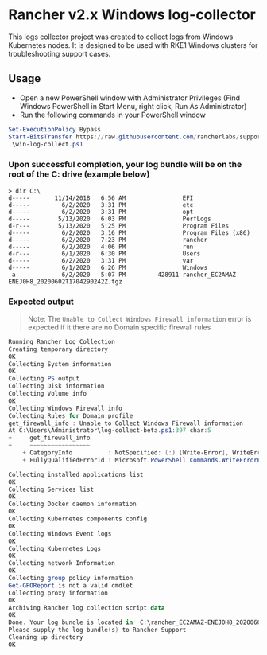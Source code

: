 # Rancher v2.x Windows log-collector

This logs collector project was created to collect logs from Windows Kubernetes nodes. It is designed to be used with RKE1 Windows clusters for troubleshooting support cases.

## Usage

- Open a new PowerShell window with Administrator Privileges (Find Windows PowerShell in Start Menu, right click, Run As Administrator)
- Run the following commands in your PowerShell window

```ps1
Set-ExecutionPolicy Bypass
Start-BitsTransfer https://raw.githubusercontent.com/rancherlabs/support-tools/master/collection/rancher/v2.x/windows-log-collector/win-log-collect.ps1
.\win-log-collect.ps1
```

### Upon successful completion, your log bundle will be on the root of the C: drive (example below)

```
> dir C:\
d-----       11/14/2018   6:56 AM                EFI
d-----         6/2/2020   3:31 PM                etc
d-----         6/2/2020   3:31 PM                opt
d-----        5/13/2020   6:03 PM                PerfLogs
d-r---        5/13/2020   5:25 PM                Program Files
d-----         6/2/2020   3:16 PM                Program Files (x86)
d-----         6/2/2020   7:23 PM                rancher
d-----         6/2/2020   4:06 PM                run
d-r---         6/1/2020   6:30 PM                Users
d-----         6/2/2020   3:31 PM                var
d-----         6/1/2020   6:26 PM                Windows
-a----         6/2/2020   5:07 PM         428911 rancher_EC2AMAZ-ENEJ0H8_20200602T1704290242Z.tgz
```

### Expected output

> Note: The `Unable to Collect Windows Firewall information` error is expected if it there are no Domain specific firewall rules

```ps1
Running Rancher Log Collection
Creating temporary directory
OK
Collecting System information
OK
Collecting PS output
Collecting Disk information
Collecting Volume info
OK
Collecting Windows Firewall info
Collecting Rules for Domain profile
get_firewall_info : Unable to Collect Windows Firewall information
At C:\Users\Administrator\log-collect-beta.ps1:397 char:5
+     get_firewall_info
+     ~~~~~~~~~~~~~~~~~
    + CategoryInfo          : NotSpecified: (:) [Write-Error], WriteErrorException
    + FullyQualifiedErrorId : Microsoft.PowerShell.Commands.WriteErrorException,get_firewall_info

Collecting installed applications list
OK
Collecting Services list
OK
Collecting Docker daemon information
OK
Collecting Kubernetes components config
OK
Collecting Windows Event logs
OK
Collecting Kubernetes Logs
OK
Collecting network Information
OK
Collecting group policy information
Get-GPOReport is not a valid cmdlet
Collecting proxy information
OK
Archiving Rancher log collection script data
OK
Done. Your log bundle is located in  C:\rancher_EC2AMAZ-ENEJ0H8_20200602T1704290242Z
Please supply the log bundle(s) to Rancher Support
Cleaning up directory
OK
```
